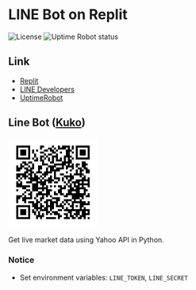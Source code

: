 # LINE Bot on Replit

![License](https://img.shields.io/github/license/shawn13aby/replit-line_bot)
![Uptime Robot status](https://img.shields.io/uptimerobot/status/m791943970-e9b03a561194d1732303bc38)

## Link
- [Replit](https://replit.com)
- [LINE Developers](https://developers.line.biz/zh-hant)
- [UptimeRobot](https://uptimerobot.com)

## Line Bot ([Kuko](https://page.line.me/?accountId=127hszbj))
![QR code](https://github.com/shawn13aby/replit-line_bot/blob/main/images/qrcode.png)

Get live market data using Yahoo API in Python.

### Notice
- Set environment variables: `LINE_TOKEN`, `LINE_SECRET`